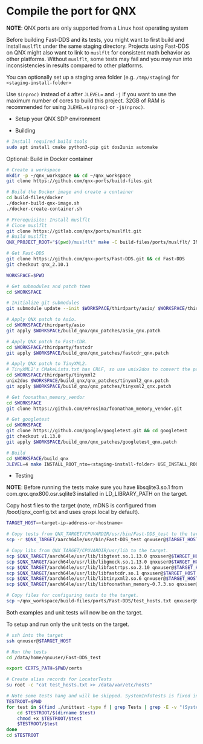 # Compile the port for QNX

**NOTE**: QNX ports are only supported from a Linux host operating system

Before building Fast-DDS and its tests, you might want to first build and install `muslflt`
under the same staging directory. Projects using Fast-DDS on QNX might also want to link to
`muslflt` for consistent math behavior as other platforms. Without `muslflt`, some tests
may fail and you may run into inconsistencies in results compared to other platforms.

You can optionally set up a staging area folder (e.g. `/tmp/staging`) for `<staging-install-folder>`

Use `$(nproc)` instead of `4` after `JLEVEL=` and `-j` if you want to use the maximum number of cores to build this project.
32GB of RAM is recommended for using `JLEVEL=$(nproc)` or `-j$(nproc)`.
- Setup your QNX SDP environment

- Building

```bash
# Install required build tools
sudo apt install cmake python3-pip git dos2unix automake
```

Optional: Build in Docker container
```bash
# Create a workspace
mkdir -p ~/qnx_workspace && cd ~/qnx_workspace
git clone https://github.com/qnx-ports/build-files.git

# Build the Docker image and create a container
cd build-files/docker
./docker-build-qnx-image.sh
./docker-create-container.sh
```

```bash
# Prerequisite: Install muslflt
# Clone muslflt
git clone https://gitlab.com/qnx/ports/muslflt.git
# Build muslflt
QNX_PROJECT_ROOT="$(pwd)/muslflt" make -C build-files/ports/muslflt/ INSTALL_ROOT_nto=<staging-install-folder> USE_INSTALL_ROOT=true install -j4

# Get Fast-DDS
git clone https://github.com/qnx-ports/Fast-DDS.git && cd Fast-DDS
git checkout qnx_2.10.1

WORKSPACE=$PWD

# Get submodules and patch them
cd $WORKSPACE

# Initialize git submodules
git submodule update --init $WORKSPACE/thirdparty/asio/ $WORKSPACE/thirdparty/fastcdr $WORKSPACE/thirdparty/tinyxml2/

# Apply QNX patch to Asio.
cd $WORKSPACE/thirdparty/asio
git apply $WORKSPACE/build_qnx/qnx_patches/asio_qnx.patch

# Apply QNX patch to Fast-CDR.
cd $WORKSPACE/thirdparty/fastcdr
git apply $WORKSPACE/build_qnx/qnx_patches/fastcdr_qnx.patch

# Apply QNX patch to TinyXML2.
# TinyXML2's CMakeLists.txt has CRLF, so use unix2dos to convert the patch to CRLF.
cd $WORKSPACE/thirdparty/tinyxml2
unix2dos $WORKSPACE/build_qnx/qnx_patches/tinyxml2_qnx.patch
git apply $WORKSPACE/build_qnx/qnx_patches/tinyxml2_qnx.patch

# Get foonathan_memory_vendor
cd $WORKSPACE
git clone https://github.com/eProsima/foonathan_memory_vendor.git

# Get googletest
cd $WORKSPACE
git clone https://github.com/google/googletest.git && cd googletest
git checkout v1.13.0
git apply $WORKSPACE/build_qnx/qnx_patches/googletest_qnx.patch

# Build
cd $WORKSPACE/build_qnx
JLEVEL=4 make INSTALL_ROOT_nto=<staging-install-folder> USE_INSTALL_ROOT=true install
```

- Testing

**NOTE**: Before running the tests make sure you have libsqlite3.so.1 from
com.qnx.qnx800.osr.sqlite3 installed in LD_LIBRARY_PATH on the target.

Copy host files to the target (note, mDNS is configured from
/boot/qnx_config.txt and uses qnxpi.local by default).
```bash
TARGET_HOST=<target-ip-address-or-hostname>

# Copy tests from QNX_TARGET/CPUVARDIR/usr/bin/Fast-DDS_test to the target.
scp -r $QNX_TARGET/aarch64le/usr/bin/Fast-DDS_test qnxuser@$TARGET_HOST:/data/home/qnxuser

# Copy libs from QNX_TARGET/CPUVARDIR/usr/lib to the target.
scp $QNX_TARGET/aarch64le/usr/lib/libgtest.so.1.13.0 qnxuser@$TARGET_HOST:/data/home/qnxuser/lib
scp $QNX_TARGET/aarch64le/usr/lib/libgmock.so.1.13.0 qnxuser@$TARGET_HOST:/data/home/qnxuser/lib
scp $QNX_TARGET/aarch64le/usr/lib/libfastrtps.so.2.10 qnxuser@$TARGET_HOST:/data/home/qnxuser/lib
scp $QNX_TARGET/aarch64le/usr/lib/libfastcdr.so.1 qnxuser@$TARGET_HOST:/data/home/qnxuser/lib
scp $QNX_TARGET/aarch64le/usr/lib/libtinyxml2.so.6 qnxuser@$TARGET_HOST:/data/home/qnxuser/lib
scp $QNX_TARGET/aarch64le/usr/lib/libfoonathan_memory-0.7.3.so qnxuser@$TARGET_HOST:/data/home/qnxuser/lib

# Copy files for configuring tests to the target.
scp ~/qnx_workspace/build-files/ports/Fast-DDS/test_hosts.txt qnxuser@$TARGET_HOST:/data/home/qnxuser/Fast-DDS_test
```

Both examples and unit tests will now be on the target.

To setup and run only the unit tests on the target.
```bash
# ssh into the target
ssh qnxuser@$TARGET_HOST

# Run the tests
cd /data/home/qnxuser/Fast-DDS_test

export CERTS_PATH=$PWD/certs

# Create alias records for LocatorTests
su root -c "cat test_hosts.txt >> /data/var/etc/hosts"

# Note some tests hang and will be skipped. SystemInfoTests is fixed in 8.0.2.
TESTROOT=$PWD
for test in $(find ./unittest -type f | grep Tests | grep -E -v "(SystemInfoTests|UDPv6Tests|UDPv4Tests)") ; do
    cd $TESTROOT/$(dirname $test)
    chmod +x $TESTROOT/$test
    $TESTROOT/$test
done
cd $TESTROOT
```

